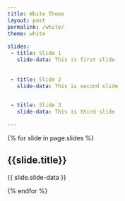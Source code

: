 ```yaml
---
title: White Theme
layout: post
permalink: /white/
theme: white
 
slides:
 - title: Slide 1
   slide-data: This is first slide
 
     
 - title: Slide 2
   slide-data: This is second slide

   
 - title: Slide 3
   slide-data: This is third slide

---
```


{% for slide in page.slides %}
                    
<section data-background="{% if slide.background %}{{slide.background}}{% else %}{{page.background}}{% endif %}"><h1>{{slide.title}}</h1>{{ slide.slide-data }}</section>
                    
{% endfor %}
    
